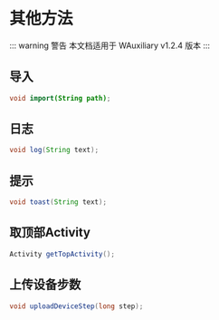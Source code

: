 # 其他方法

::: warning 警告
本文档适用于 WAuxiliary v1.2.4 版本
:::

## 导入

```java
void import(String path);
```

## 日志

```java
void log(String text);
```

## 提示

```java
void toast(String text);
```

## 取顶部Activity

```java
Activity getTopActivity();
```

## 上传设备步数

```java
void uploadDeviceStep(long step);
```
